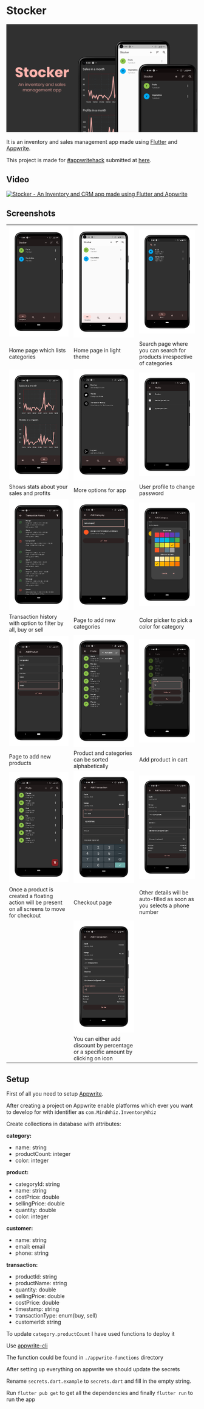 # Stocker

![Stocker banner](/mockups/stocker%20thumb.webp)

It is an inventory and sales management app made using [Flutter](flutter.dev) and [Appwrite](appwrite.io).

This project is made for [#appwritehack](https://dev.to/devteam/announcing-the-appwrite-hackathon-on-dev-1oc0) submitted at [here](https://dev.to/siruswrites/stocker-an-inventory-and-crm-app-made-using-flutter-and-appwrite-m65).

## Video

[![Stocker - An Inventory and CRM app made using Flutter and Appwrite](https://img.youtube.com/vi/PQvL0BjCfLA/0.jpg)](https://www.youtube.com/watch?v=PQvL0BjCfLA)

## Screenshots

|                                                                                                 |                                                                                    |                                                                          |
| ----------------------------------------------------------------------------------------------- | ---------------------------------------------------------------------------------- | ------------------------------------------------------------------------ |
| ![Home page](/mockups/home.png)                                                                 | ![Home page (light mode)](/mockups/home-light.png)                                 | ![Overall search](/mockups/overall-search.png)                           |
| Home page which lists categories                                                                | Home page in light theme                                                           | Search page where you can search for products irrespective of categories |
| ![Stats section](/mockups/stats.png)                                                            | ![More section](/mockups/more-section.png)                                         | ![Profile page](/mockups/profile.png)                                    |
| Shows stats about your sales and profits                                                        | More options for app                                                               | User profile to change password                                          |
| ![Transaction history](/mockups/transaction-history.png)                                        | ![Add category](/mockups/add-category.png)                                         | ![Color picker in category](/mockups/category-color-picker.png)          |
| Transaction history with option to filter by all, buy or sell                                   | Page to add new categories                                                         | Color picker to pick a color for category                                |
| ![Add product](/mockups/add-product.png)                                                        | ![Sort in product](/mockups/products-sort.png)                                     | ![Adding product in cart](/mockups/add-to-cart.png)                      |
| Page to add new products                                                                        | Product and categories can be sorted alphabetically                                | Add product in cart                                                      |
| ![Cart Icon](/mockups/cart-icon.png)                                                            | ![Checkout page](/mockups/cart-customer-data.png)                                  | ![Auto-filled information](/mockups/customer-autofill.png)               |
| Once a product is created a floating action will be present on all screens to move for checkout | Checkout page                                                                      | Other details will be auto-filled as soon as you selects a phone number  |
|                                                                                                 | ![Discount](/mockups/discount.png)                                                 |                                                                          |
|                                                                                                 | You can either add discount by percentage or a specific amount by clicking on icon |                                                                          |

## Setup

First of all you need to setup [Appwrite](https://appwrite.io/docs/installation).

After creating a project on Appwrite enable platforms which ever you want to develop for with identifier as `com.MindWhiz.InventoryWhiz`

Create collections in database with attributes:

**category:**

- name: string
- productCount: integer
- color: integer

**product:**

- categoryId: string
- name: string
- costPrice: double
- sellingPrice: double
- quantity: double
- color: integer

**customer:**

- name: string
- email: email
- phone: string

**transaction:**

- productId: string
- productName: string
- quantity: double
- sellingPrice: double
- costPrice: double
- timestamp: string
- transactionType: enum(buy, sell)
- customerId: string

To update `category.productCount` I have used functions to deploy it

Use [appwrite-cli](https://appwrite.io/docs/command-line)

The function could be found in `./appwrite-functions` directory

After setting up everything on appwrite we should update the secrets

Rename `secrets.dart.example` to `secrets.dart` and fill in the empty string.

Run `flutter pub get` to get all the dependencies and finally `flutter run` to run the app
